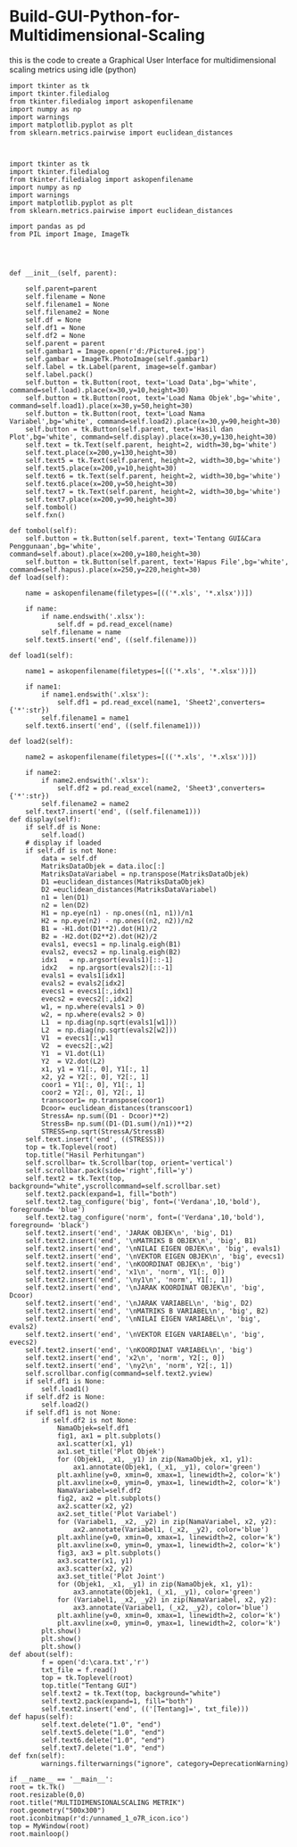 # Build-GUI-Python-for-Multidimensional-Scaling
this is the code to create a  Graphical User Interface for multidimensional scaling metrics using idle (python)



    import tkinter as tk
    import tkinter.filedialog
    from tkinter.filedialog import askopenfilename
    import numpy as np
    import warnings
    import matplotlib.pyplot as plt
    from sklearn.metrics.pairwise import euclidean_distances


  
    import tkinter as tk
    import tkinter.filedialog
    from tkinter.filedialog import askopenfilename
    import numpy as np
    import warnings
    import matplotlib.pyplot as plt
    from sklearn.metrics.pairwise import euclidean_distances
    
    import pandas as pd
    from PIL import Image, ImageTk



    
    def __init__(self, parent):

        self.parent=parent
        self.filename = None
        self.filename1 = None
        self.filename2 = None
        self.df = None
        self.df1 = None
        self.df2 = None
        self.parent = parent
        self.gambar1 = Image.open(r'd:/Picture4.jpg')
        self.gambar = ImageTk.PhotoImage(self.gambar1)
        self.label = tk.Label(parent, image=self.gambar)
        self.label.pack()
        self.button = tk.Button(root, text='Load Data',bg='white', command=self.load).place(x=30,y=10,height=30)
        self.button = tk.Button(root, text='Load Nama Objek',bg='white', command=self.load1).place(x=30,y=50,height=30)
        self.button = tk.Button(root, text='Load Nama Variabel',bg='white', command=self.load2).place(x=30,y=90,height=30)
        self.button = tk.Button(self.parent, text='Hasil dan Plot',bg='white', command=self.display).place(x=30,y=130,height=30)
        self.text = tk.Text(self.parent, height=2, width=30,bg='white')
        self.text.place(x=200,y=130,height=30)
        self.text5 = tk.Text(self.parent, height=2, width=30,bg='white')
        self.text5.place(x=200,y=10,height=30)
        self.text6 = tk.Text(self.parent, height=2, width=30,bg='white')
        self.text6.place(x=200,y=50,height=30)
        self.text7 = tk.Text(self.parent, height=2, width=30,bg='white')
        self.text7.place(x=200,y=90,height=30)
        self.tombol()
        self.fxn()

    def tombol(self):
        self.button = tk.Button(self.parent, text='Tentang GUI&Cara Penggunaan',bg='white', command=self.about).place(x=200,y=180,height=30)
        self.button = tk.Button(self.parent, text='Hapus File',bg='white', command=self.hapus).place(x=250,y=220,height=30)
    def load(self):

        name = askopenfilename(filetypes=[(('*.xls', '*.xlsx'))])

        if name:
            if name.endswith('.xlsx'):
                self.df = pd.read_excel(name)
            self.filename = name
        self.text5.insert('end', ((self.filename)))

    def load1(self):

        name1 = askopenfilename(filetypes=[(('*.xls', '*.xlsx'))])

        if name1:
            if name1.endswith('.xlsx'):
                self.df1 = pd.read_excel(name1, 'Sheet2',converters={'*':str})
            self.filename1 = name1
        self.text6.insert('end', ((self.filename1)))

    def load2(self):

        name2 = askopenfilename(filetypes=[(('*.xls', '*.xlsx'))])

        if name2:
            if name2.endswith('.xlsx'):
                self.df2 = pd.read_excel(name2, 'Sheet3',converters={'*':str})
            self.filename2 = name2
        self.text7.insert('end', ((self.filename1)))
    def display(self):
        if self.df is None:
            self.load()
        # display if loaded
        if self.df is not None:
            data = self.df
            MatriksDataObjek = data.iloc[:]
            MatriksDataVariabel = np.transpose(MatriksDataObjek)
            D1 =euclidean_distances(MatriksDataObjek)
            D2 =euclidean_distances(MatriksDataVariabel)
            n1 = len(D1)
            n2 = len(D2)
            H1 = np.eye(n1) - np.ones((n1, n1))/n1
            H2 = np.eye(n2) - np.ones((n2, n2))/n2
            B1 = -H1.dot(D1**2).dot(H1)/2
            B2 = -H2.dot(D2**2).dot(H2)/2
            evals1, evecs1 = np.linalg.eigh(B1)
            evals2, evecs2 = np.linalg.eigh(B2)
            idx1   = np.argsort(evals1)[::-1]
            idx2   = np.argsort(evals2)[::-1]
            evals1 = evals1[idx1]
            evals2 = evals2[idx2]
            evecs1 = evecs1[:,idx1]
            evecs2 = evecs2[:,idx2]
            w1, = np.where(evals1 > 0)
            w2, = np.where(evals2 > 0)
            L1  = np.diag(np.sqrt(evals1[w1]))
            L2  = np.diag(np.sqrt(evals2[w2]))
            V1  = evecs1[:,w1]
            V2  = evecs2[:,w2]
            Y1  = V1.dot(L1)
            Y2  = V2.dot(L2)
            x1, y1 = Y1[:, 0], Y1[:, 1]
            x2, y2 = Y2[:, 0], Y2[:, 1]
            coor1 = Y1[:, 0], Y1[:, 1]
            coor2 = Y2[:, 0], Y2[:, 1]
            transcoor1= np.transpose(coor1)
            Dcoor= euclidean_distances(transcoor1)
            StressA= np.sum((D1 - Dcoor)**2)
            StressB= np.sum((D1-(D1.sum()/n1))**2)
            STRESS=np.sqrt(StressA/StressB)
        self.text.insert('end', ((STRESS)))
        top = tk.Toplevel(root)
        top.title("Hasil Perhitungan")
        self.scrollbar= tk.Scrollbar(top, orient='vertical')
        self.scrollbar.pack(side='right',fill='y')
        self.text2 = tk.Text(top, background="white",yscrollcommand=self.scrollbar.set)
        self.text2.pack(expand=1, fill="both")
        self.text2.tag_configure('big', font=('Verdana',10,'bold'), foreground= 'blue')
        self.text2.tag_configure('norm', font=('Verdana',10,'bold'), foreground= 'black')
        self.text2.insert('end', 'JARAK OBJEK\n', 'big', D1)
        self.text2.insert('end', '\nMATRIKS B OBJEK\n', 'big', B1)
        self.text2.insert('end', '\nNILAI EIGEN OBJEK\n', 'big', evals1)
        self.text2.insert('end', '\nVEKTOR EIGEN OBJEK\n', 'big', evecs1)
        self.text2.insert('end', '\nKOORDINAT OBJEK\n', 'big')
        self.text2.insert('end', 'x1\n', 'norm', Y1[:, 0])
        self.text2.insert('end', '\ny1\n', 'norm', Y1[:, 1])
        self.text2.insert('end', '\nJARAK KOORDINAT OBJEK\n', 'big', Dcoor)
        self.text2.insert('end', '\nJARAK VARIABEL\n', 'big', D2)
        self.text2.insert('end', '\nMATRIKS B VARIABEL\n', 'big', B2)
        self.text2.insert('end', '\nNILAI EIGEN VARIABEL\n', 'big', evals2)
        self.text2.insert('end', '\nVEKTOR EIGEN VARIABEL\n', 'big', evecs2)
        self.text2.insert('end', '\nKOORDINAT VARIABEL\n', 'big')
        self.text2.insert('end', 'x2\n', 'norm', Y2[:, 0])
        self.text2.insert('end', '\ny2\n', 'norm', Y2[:, 1])
        self.scrollbar.config(command=self.text2.yview)
        if self.df1 is None:
            self.load1()
        if self.df2 is None:
            self.load2()
        if self.df1 is not None:
            if self.df2 is not None:
                NamaObjek=self.df1
                fig1, ax1 = plt.subplots()
                ax1.scatter(x1, y1)
                ax1.set_title('Plot Objek')
                for (Objek1, _x1, _y1) in zip(NamaObjek, x1, y1):
                    ax1.annotate(Objek1, (_x1, _y1), color='green')
                plt.axhline(y=0, xmin=0, xmax=1, linewidth=2, color='k')
                plt.axvline(x=0, ymin=0, ymax=1, linewidth=2, color='k')
                NamaVariabel=self.df2
                fig2, ax2 = plt.subplots()
                ax2.scatter(x2, y2)
                ax2.set_title('Plot Variabel')
                for (Variabel1, _x2, _y2) in zip(NamaVariabel, x2, y2):
                    ax2.annotate(Variabel1, (_x2, _y2), color='blue')
                plt.axhline(y=0, xmin=0, xmax=1, linewidth=2, color='k')
                plt.axvline(x=0, ymin=0, ymax=1, linewidth=2, color='k')
                fig3, ax3 = plt.subplots()
                ax3.scatter(x1, y1)
                ax3.scatter(x2, y2)
                ax3.set_title('Plot Joint')
                for (Objek1, _x1, _y1) in zip(NamaObjek, x1, y1):
                    ax3.annotate(Objek1, (_x1, _y1), color='green')
                for (Variabel1, _x2, _y2) in zip(NamaVariabel, x2, y2):
                    ax3.annotate(Variabel1, (_x2, _y2), color='blue')
                plt.axhline(y=0, xmin=0, xmax=1, linewidth=2, color='k')
                plt.axvline(x=0, ymin=0, ymax=1, linewidth=2, color='k')
            plt.show()
            plt.show()
            plt.show()
    def about(self):
            f = open('d:\cara.txt','r')
            txt_file = f.read()
            top = tk.Toplevel(root)
            top.title("Tentang GUI")
            self.text2 = tk.Text(top, background="white")
            self.text2.pack(expand=1, fill="both")
            self.text2.insert('end', (('[Tentang]=', txt_file)))
    def hapus(self):
            self.text.delete("1.0", "end")
            self.text5.delete("1.0", "end")
            self.text6.delete("1.0", "end")
            self.text7.delete("1.0", "end")
    def fxn(self):
            warnings.filterwarnings("ignore", category=DeprecationWarning)
            
    if __name__ == '__main__':
    root = tk.Tk()
    root.resizable(0,0)
    root.title("MULTIDIMENSIONALSCALING METRIK")
    root.geometry("500x300")
    root.iconbitmap(r'd:/unnamed_1_o7R_icon.ico')
    top = MyWindow(root)
    root.mainloop()
